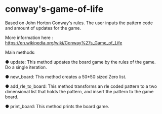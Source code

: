 # conway's-game-of-life

Based on John Horton Conway's rules.
The user inputs the pattern code and amount of updates for the game.

More information here : https://en.wikipedia.org/wiki/Conway%27s_Game_of_Life

Main methods:

● update: This method updates the board game by the rules of the game. Do a single iteration.

● new_board: This method creates a 50*50 sized Zero list.

● add_rle_to_board: This method transforms an rle coded pattern to a two dimensional list that holds the pattern, and insert the pattern to the game board.

● print_board: This method prints the board game.
